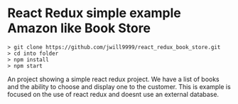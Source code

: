 # React Redux simple example Amazon like Book Store

```
> git clone https://github.com/jwill9999/react_redux_book_store.git
> cd into folder
> npm install
> npm start
```

An project showing a simple react redux project. We have a list of books and the ability to choose and display one to the customer. This is example is focused on the use of react redux and doesnt use an external database. 


